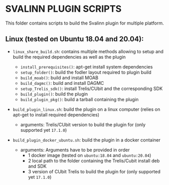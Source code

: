 SVALINN PLUGIN SCRIPTS
======================

This folder contains scripts to build the Svalinn plugin for multiple platform.

Linux (tested on Ubuntu 18.04 and 20.04):
-----------------------------------------

- `linux_share_build.sh`: contains multiple methods allowing to setup and build the required dependencies as well as the plugin
    - `install_prerequisites()`: apt-get install system dependencies
    - `setup_folder()`: build the fodler layout required to plugin build
    - `build_moab()`: build and install MOAB
    - `build_dagmc()`: build and install DAGMC
    - `setup_Trelis_sdk()`: install Trelis/CUbit and the corresponding SDK
    - `build_plugin()`: build the plugin
    - `build_plugin_pkg()`:  build a tarball containing the plugin

- `build_plugin_linux.sh`: build the plugin on a linux computer (relies on apt-get to install required dependencies)
    - arguments: Trelis/CUbit version to build the plugin for (only supported yet `17.1.0`)
- `build_plugin_docker_ubuntu.sh`: build the plugin in a docker container 
    - arguments: Arguments have to be provided in order
        - 1 docker image (tested on `ubuntu:18.04` and `ubuntu:20.04`)
        - 2 local path to the folder containing the Trelis/Cubit install deb and SDK
        - 3 version of CUbit Trelis to build the plugin for (only supported yet `17.1.0`)
